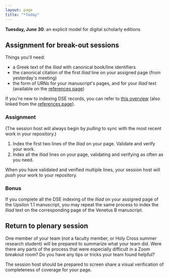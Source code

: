 ```yaml
---
layout: page
title: "*Today"
---
```





**Tuesday, June 30**:  an explicit model for digital scholarly editions



## Assignment for break-out sessions

Things you'll need:


- a Greek text of the *Iliad* with canonical book/line identifiers
- the canonical citation of the first *Iliad* line on your assigned page (from yesterday's meeting)
- the form of URNs for your manuscript's pages, and for your *Iliad* text (available on the [references page](https://homermultitext.github.io/se2020/references/))

If you're new to indexing DSE records, you can refer to [this overview](https://github.com/neelsmith/transmission-evolution/wiki/DSE-indexing) (also linked from the  [references page](https://homermultitext.github.io/se2020/references/)).


### Assignment

(The session host will always begin by *pulling* to sync with the most recent work in  your repository.)

1. Index the first two lines of the *Iliad* on your page.  Validate and verify your work.
2. Index all the *Iliad* lines on your page, validating and verifying as often as you need.

When you have validated and verified multiple lines, your session host will *push* your work to your repository.


### Bonus

If you complete all the DSE indexing of the *Iliad* on your assigned page of the Upsilon 1.1 manuscript, you may repeat the same process to index the *Iliad* text on the corresponding page of the Venetus B manuscript.

## Return to plenary session

One member of your team (*not* a faculty member, or Holy Cross summer research student) will be prepared to summarize what your team did.  Were there any parts of the process that were especially difficult in a Zoom breakout room? Do you have any tips or tricks your team found helpful?

The session host should be prepared to screen share a visual verification of completeness of coverage for your page.

